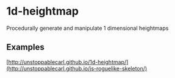# 1d-heightmap

Procedurally generate and manipulate 1 dimensional heightmaps

## Examples

[http://unstoppablecarl.github.io/1d-heightmap/](http://unstoppablecarl.github.io/js-roguelike-skeleton/)

